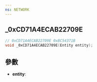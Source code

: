 ```yaml
---
ns: NETWORK
---
```

## _0xCD71A4ECAB22709E

```c
// 0xCD71A4ECAB22709E 0xBC54371B
void _0xCD71A4ECAB22709E(Entity entity);
```


## 參數
* **entity**: 

